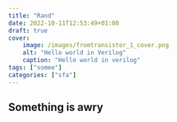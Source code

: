 ```yaml
---
title: "Rand"
date: 2022-10-11T12:53:49+01:00
draft: true
cover: 
    image: /images/fromtransistor_1_cover.png
    alt: "Hello world in Verilog"
    caption: "Hello world in verilog"
tags: ["somee"]
categories: ["sfa"]
---
```


## Something is awry
